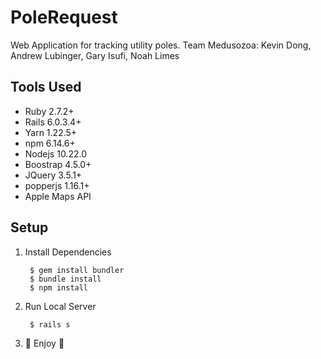 # PoleRequest
Web Application for tracking utility poles.
Team Medusozoa: Kevin Dong, Andrew Lubinger, Gary Isufi, Noah Limes

## Tools Used
* Ruby 2.7.2+
* Rails 6.0.3.4+
* Yarn 1.22.5+
* npm 6.14.6+
* Nodejs 10.22.0
* Boostrap 4.5.0+
* JQuery 3.5.1+
* popperjs 1.16.1+
* Apple Maps API

## Setup
1. Install Dependencies


        $ gem install bundler
        $ bundle install
        $ npm install


2. Run Local Server


        $ rails s


3. :beers: Enjoy :beers:
